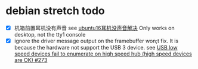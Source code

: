 # debian stretch todo

- [x] 机箱前置耳机没有声音
  see [ubuntu16耳机没声音解决](http://www.cnblogs.com/kingstrong/p/5960466.html)
  Only works on desktop, not the tty1 console
- [x] ignore the driver message output on the framebuffer
  won;t fix. It is because the hardware not support the USB 3 device.
  see [USB low speed devices fail to enumerate on high speed hub (high speed devices are OK) #273](https://github.com/raspberrypi/linux/issues/273)
